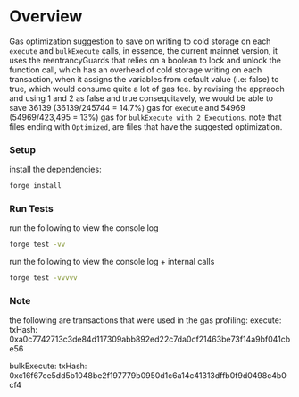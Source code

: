 # Overview 
Gas optimization suggestion to save on writing to cold storage on each `execute` and `bulkExecute` calls, in essence, the current mainnet version, it uses the reentrancyGuards that relies on a boolean to lock and unlock the function call, which has an overhead of cold storage writing on each transaction, when it assigns the variables from default value (i.e: false) to true, which would consume quite a lot of gas fee. by revising the appraoch and using 1 and 2 as false and true consequitavely, we would be able to save 36139 (36139/245744 = 14.7%) gas for `execute` and 54969 (54969/423,495 = 13%) gas for `bulkExecute with 2 Executions`. note that files ending with `Optimized`, are files that have the suggested optimization.
### Setup

install the dependencies:
```sh
forge install
```

### Run Tests

run the following to view the console log
```sh
forge test -vv
```

run the following to view the console log + internal calls
```sh
forge test -vvvvv
```

### Note

the following are transactions that were used in the gas profiling:
execute:
txHash: 0xa0c7742713c3de84d117309abb892ed22c7da0cf21463be73f14a9bf041cbe56

bulkExecute:
txHash: 0xc16f67ce5dd5b1048be2f197779b0950d1c6a14c41313dffb0f9d0498c4b0cf4
